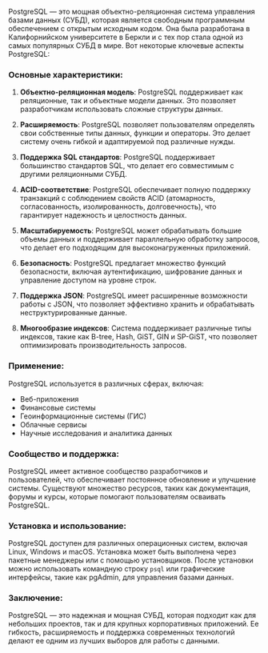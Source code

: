 PostgreSQL — это мощная объектно-реляционная система управления базами данных (СУБД), которая является свободным программным обеспечением с открытым исходным кодом. Она была разработана в Калифорнийском университете в Беркли и с тех пор стала одной из самых популярных СУБД в мире. Вот некоторые ключевые аспекты PostgreSQL:

### Основные характеристики:

1. **Объектно-реляционная модель**: PostgreSQL поддерживает как реляционные, так и объектные модели данных. Это позволяет разработчикам использовать сложные структуры данных.

2. **Расширяемость**: PostgreSQL позволяет пользователям определять свои собственные типы данных, функции и операторы. Это делает систему очень гибкой и адаптируемой под различные нужды.

3. **Поддержка SQL стандартов**: PostgreSQL поддерживает большинство стандартов SQL, что делает его совместимым с другими реляционными СУБД.

4. **ACID-соответствие**: PostgreSQL обеспечивает полную поддержку транзакций с соблюдением свойств ACID (атомарность, согласованность, изолированность, долговечность), что гарантирует надежность и целостность данных.

5. **Масштабируемость**: PostgreSQL может обрабатывать большие объемы данных и поддерживает параллельную обработку запросов, что делает его подходящим для высоконагруженных приложений.

6. **Безопасность**: PostgreSQL предлагает множество функций безопасности, включая аутентификацию, шифрование данных и управление доступом на уровне строк.

7. **Поддержка JSON**: PostgreSQL имеет расширенные возможности работы с JSON, что позволяет эффективно хранить и обрабатывать неструктурированные данные.

8. **Многообразие индексов**: Система поддерживает различные типы индексов, такие как B-tree, Hash, GiST, GIN и SP-GiST, что позволяет оптимизировать производительность запросов.

### Применение:

PostgreSQL используется в различных сферах, включая:

- Веб-приложения
- Финансовые системы
- Геоинформационные системы (ГИС)
- Облачные сервисы
- Научные исследования и аналитика данных

### Сообщество и поддержка:

PostgreSQL имеет активное сообщество разработчиков и пользователей, что обеспечивает постоянное обновление и улучшение системы. Существуют множество ресурсов, таких как документация, форумы и курсы, которые помогают пользователям осваивать PostgreSQL.

### Установка и использование:

PostgreSQL доступен для различных операционных систем, включая Linux, Windows и macOS. Установка может быть выполнена через пакетные менеджеры или с помощью установщиков. После установки можно использовать командную строку `psql` или графические интерфейсы, такие как pgAdmin, для управления базами данных.

### Заключение:

PostgreSQL — это надежная и мощная СУБД, которая подходит как для небольших проектов, так и для крупных корпоративных приложений. Ее гибкость, расширяемость и поддержка современных технологий делают ее одним из лучших выборов для работы с данными.